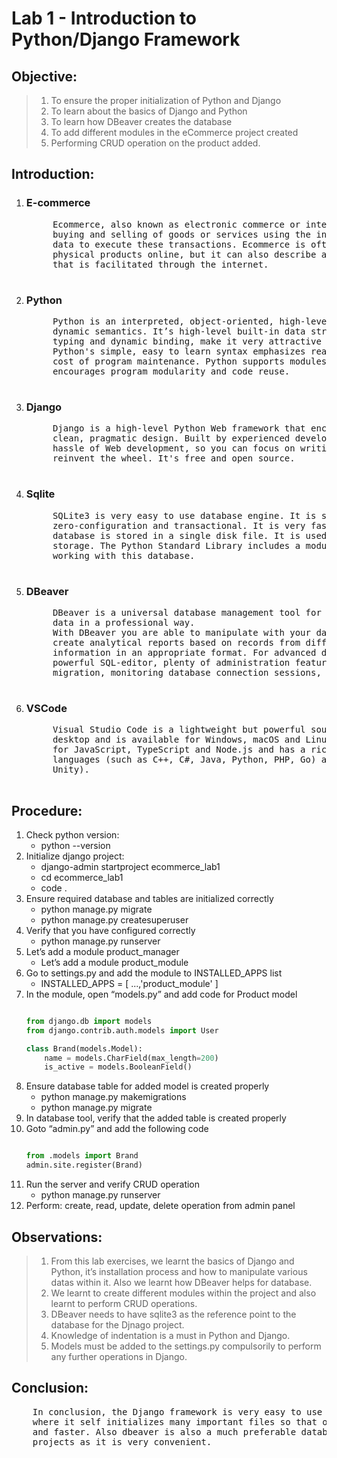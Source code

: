 # **Lab 1 - Introduction to Python/Django Framework**

## **Objective:**
> 1. To ensure the proper initialization of Python and Django
> 2. To learn about the basics of Django and Python
> 3. To learn how DBeaver creates the database
> 4. To add different modules in the eCommerce project created
> 5. Performing CRUD operation on the product added.

## **Introduction:**

1. ### **E-commerce**
    <pre>
        Ecommerce, also known as electronic commerce or internet commerce, refers to the
        buying and selling of goods or services using the internet, and the transfer of money and
        data to execute these transactions. Ecommerce is often used to refer to the sale of
        physical products online, but it can also describe any kind of commercial transaction
        that is facilitated through the internet.
    </pre>

2. ### **Python**
    <pre>
        Python is an interpreted, object-oriented, high-level programming language with
        dynamic semantics. It’s high-level built-in data structures, combined with dynamic
        typing and dynamic binding, make it very attractive for Rapid Application Development.
        Python's simple, easy to learn syntax emphasizes readability and therefore reduces the
        cost of program maintenance. Python supports modules and packages, which
        encourages program modularity and code reuse.
    </pre>

3. ### **Django**
    <pre>
        Django is a high-level Python Web framework that encourages rapid development and
        clean, pragmatic design. Built by experienced developers, it takes care of much of the
        hassle of Web development, so you can focus on writing your app without needing to
        reinvent the wheel. It's free and open source.
    </pre>

4. ### **Sqlite**
    <pre>
        SQLite3 is very easy to use database engine. It is self-contained, serverless,
        zero-configuration and transactional. It is very fast and lightweight, and the entire
        database is stored in a single disk file. It is used in a lot of applications as internal data
        storage. The Python Standard Library includes a module called "sqlite3" intended for
        working with this database.
    </pre>

5. ### **DBeaver**
    <pre>
        DBeaver is a universal database management tool for everyone who needs to work with
        data in a professional way.
        With DBeaver you are able to manipulate with your data like in a regular spreadsheet,
        create analytical reports based on records from different data storages, export
        information in an appropriate format. For advanced database users, DBeaver suggests a
        powerful SQL-editor, plenty of administration features, abilities of data and schema
        migration, monitoring database connection sessions, and a lot more.
    </pre>

6. ### **VSCode**
    <pre>
        Visual Studio Code is a lightweight but powerful source code editor which runs on your
        desktop and is available for Windows, macOS and Linux. It comes with built-in support
        for JavaScript, TypeScript and Node.js and has a rich ecosystem of extensions for other
        languages (such as C++, C#, Java, Python, PHP, Go) and runtimes (such as .NET and
        Unity).
    </pre>

## **Procedure:**

1. Check python version:
    * python --version
2. Initialize django project:
    * django-admin startproject ecommerce_lab1
    * cd ecommerce_lab1
    * code .
3. Ensure required database and tables are initialized correctly
    * python manage.py migrate
    * python manage.py createsuperuser
4. Verify that you have configured correctly
    * python manage.py runserver
5. Let’s add a module product_manager
    * Let’s add a module product_module
6. Go to settings.py and add the module to INSTALLED_APPS list
    * INSTALLED_APPS = [ ...,'product_module' ]
7. In the module, open “models.py” and add code for Product model
    ```python

    from django.db import models
    from django.contrib.auth.models import User

    class Brand(models.Model):
        name = models.CharField(max_length=200)
        is_active = models.BooleanField()

    ```
8. Ensure database table for added model is created properly
    * python manage.py makemigrations
    * python manage.py migrate
7. In database tool, verify that the added table is created properly
8. Goto “admin.py” and add the following code
    ```python

    from .models import Brand
    admin.site.register(Brand)

    ```
9. Run the server and verify CRUD operation
    * python manage.py runserver    
10. Perform: create, read, update, delete operation from admin panel

## **Observations:**

> 1. From this lab exercises, we learnt the basics of Django and Python, it’s
installation process and how to manipulate various datas within it. Also we learnt
how DBeaver helps for database.
> 2. We learnt to create different modules within the project and also learnt to
perform CRUD operations.
> 3. DBeaver needs to have sqlite3 as the reference point to the database for the
Djnago project.
> 4. Knowledge of indentation is a must in Python and Django.
> 5. Models must be added to the settings.py compulsorily to perform any further
operations in Django.

## **Conclusion:**
<pre>
    In conclusion, the Django framework is very easy to use and learn in an environment
    where it self initializes many important files so that our work can be more convenient
    and faster. Also dbeaver is also a much preferable database tool for use in creating our
    projects as it is very convenient.
</pre>